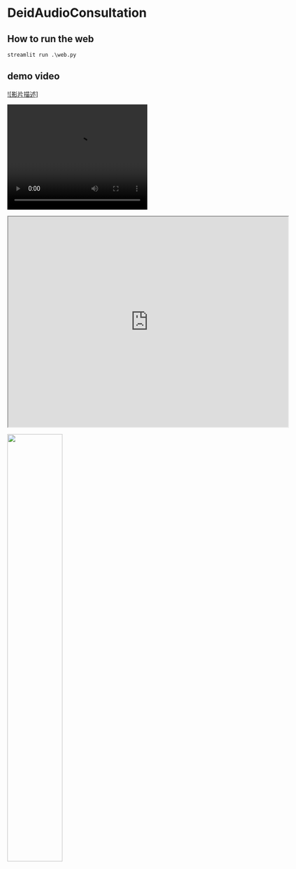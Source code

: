 # DeidAudioConsultation

## How to run the web
```
streamlit run .\web.py
```





## demo video

[![影片描述]](https://drive.google.com/file/d/1JOEJha1y37oo1jDPwLb1oIVHrFDIzxts/preview)





<video src="https://drive.google.com/file/d/1JOEJha1y37oo1jDPwLb1oIVHrFDIzxts/preview" width="320" height="240" controls></video>

<iframe src="https://drive.google.com/file/d/1JOEJha1y37oo1jDPwLb1oIVHrFDIzxts/preview" width="640" height="480" allow="autoplay"></iframe>


[<img src="https://i.ytimg.com/vi/Hc79sDi3f0U/maxresdefault.jpg" width="50%">](https://www.youtube.com/watch?v=Hc79sDi3f0U "Now in Android: 55")



